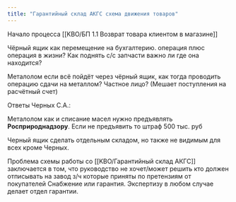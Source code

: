 ```yaml
---
title: "Гарантийный склад АКГС схема движения товаров"
---
```


Начало процесса [[KBO/БП 1.1 Возврат товара клиентом в магазине]]


Чёрный ящик как перемещение на бухгалтерию. операция плюс операция в жизни? Как поднять с/с запчасти важно ли где она находится?

Металолом если всё пойдёт через чёрный ящик, как тогда проводить операцию сдачи на металлом? Частное лицо? (Мешает поступления на расчётный счет)

Ответы Черных С.А.:

Металолом как и списание масел нужно предъявлять **Росприроднадзору**. Если не предъявить то штраф 500 тыс. руб

Черный ящик сделать отдельным складом, но также не видимым для всех кроме Черных.

Проблема схемы работы со [[KBO/Гарантийный склад АКГС]] заключается в том, что руководство не хочет/может решить кто должен отписывать на завод з/ч которые приняты по претензиям от покупателей  Снабжение или гарантия. Экспертизу в любом случае делает отдел гарантии.




